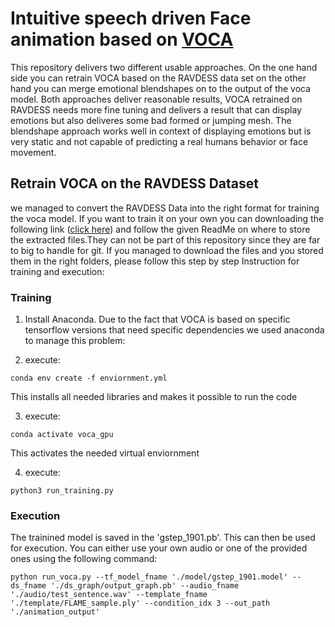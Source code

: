 # Intuitive speech driven Face animation based on [VOCA](https://github.com/TimoBolkart/voca)

This repository delivers two different usable approaches. On the one hand side you can retrain VOCA based on the RAVDESS data set on the other hand you can merge emotional blendshapes on to the output of the voca model. Both approaches deliver reasonable results, VOCA retrained on RAVDESS needs more fine tuning and delivers a result that can display emotions but also deliveres some bad formed or jumping mesh. The blendshape approach works well in context of displaying emotions but is very static and not capable of predicting a real humans behavior or face movement.

## Retrain VOCA on the RAVDESS Dataset
we managed to convert the RAVDESS Data into the right format for training the voca model. If you want to train it on your own you can downloading the following link ([click here]()) and follow the given ReadMe on where to store the extracted files.They can not be part of this repository since they are far to big to handle for git.
If you managed to download the files and you stored them in the right folders, please follow this step by step Instruction for training and execution:

### Training
1. Install Anaconda. Due to the fact that VOCA is based on specific tensorflow versions that need specific dependencies we used anaconda to manage this problem:

2. execute:
```
conda env create -f enviornment.yml
```
This installs all needed libraries and makes it possible to run the code

3. execute:
```
conda activate voca_gpu
```
This activates the needed virtual enviornment

4. execute:
```
python3 run_training.py
```


### Execution
The trainined model is saved in the 'gstep_1901.pb'. This can then be used for execution. You can either use your own audio or one of the provided ones using the following command:

```
python run_voca.py --tf_model_fname './model/gstep_1901.model' --ds_fname './ds_graph/output_graph.pb' --audio_fname './audio/test_sentence.wav' --template_fname './template/FLAME_sample.ply' --condition_idx 3 --out_path './animation_output'
```
